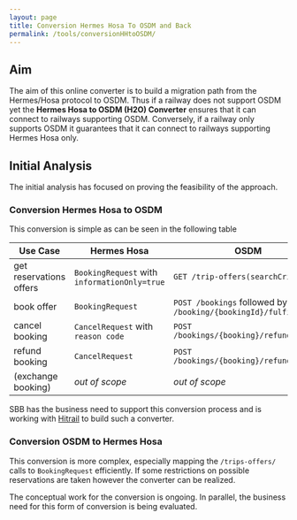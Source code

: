 ```yaml
---
layout: page
title: Conversion Hermes Hosa To OSDM and Back
permalink: /tools/conversionHHtoOSDM/
---
```


## Aim

The aim of this online converter is to build a migration path from the Hermes/Hosa
protocol to OSDM. Thus if a railway does not support OSDM yet the **Hermes Hosa to
OSDM (H2O) Converter** ensures that it can connect to railways supporting OSDM.
Conversely, if a railway only supports OSDM it guarantees that it can connect to
railways supporting Hermes Hosa only.

## Initial Analysis

The initial analysis has focused on proving the feasibility of the approach.

### Conversion Hermes Hosa to OSDM

  This conversion is simple as can be seen in the following table

  | Use Case | Hermes Hosa | OSDM     |
  |----------|-------------|----------|
  | get reservations offers | `BookingRequest` with `informationOnly=true` | `GET /trip-offers(searchCriteria)` |
  | book offer              | `BookingRequest` | `POST /bookings` followed by `POST /booking/{bookingId}/fulfillments` |
  | cancel booking          | `CancelRequest` with `reason code` | `POST /bookings/{booking}/refundOffers` |
  | refund booking          | `CancelRequest`  | `POST /bookings/{booking}/refundOffers` |
  | (exchange booking)      | *out of scope* | *out of scope*  |

  SBB has the business need to support this conversion process and is working with
  [Hitrail](https://www.hitrail.com/) to build such a converter.

### Conversion OSDM to Hermes Hosa

  This conversion is more complex, especially mapping the `/trips-offers/` calls to
  `BookingRequest` efficiently. If some restrictions on possible reservations are
  taken however the converter can be realized.
  
  The conceptual work for the conversion is ongoing. In parallel, the business need
  for this form of conversion is being evaluated.
